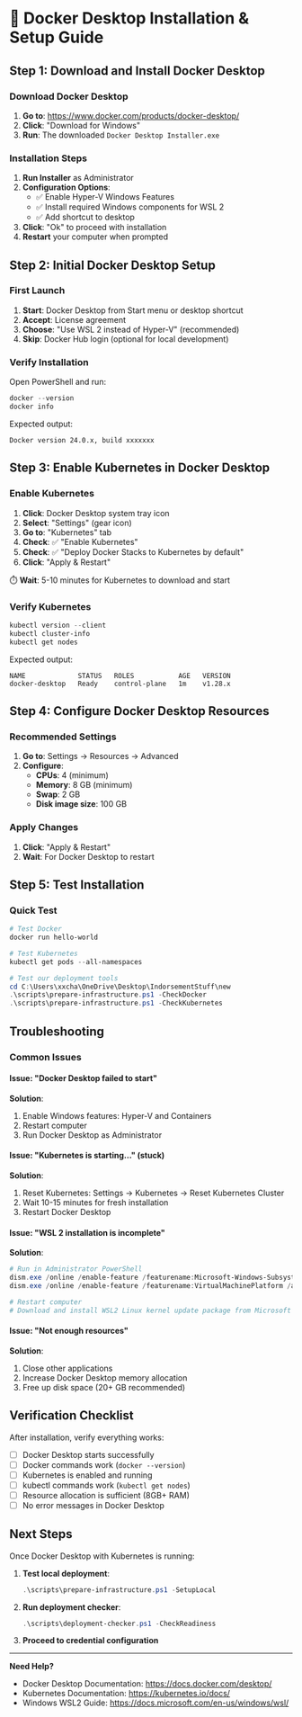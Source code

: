 # 🐳 Docker Desktop Installation & Setup Guide

## Step 1: Download and Install Docker Desktop

### Download Docker Desktop
1. **Go to**: https://www.docker.com/products/docker-desktop/
2. **Click**: "Download for Windows"
3. **Run**: The downloaded `Docker Desktop Installer.exe`

### Installation Steps
1. **Run Installer** as Administrator
2. **Configuration Options**:
   - ✅ Enable Hyper-V Windows Features
   - ✅ Install required Windows components for WSL 2
   - ✅ Add shortcut to desktop
3. **Click**: "Ok" to proceed with installation
4. **Restart** your computer when prompted

## Step 2: Initial Docker Desktop Setup

### First Launch
1. **Start**: Docker Desktop from Start menu or desktop shortcut
2. **Accept**: License agreement
3. **Choose**: "Use WSL 2 instead of Hyper-V" (recommended)
4. **Skip**: Docker Hub login (optional for local development)

### Verify Installation
Open PowerShell and run:
```powershell
docker --version
docker info
```

Expected output:
```
Docker version 24.0.x, build xxxxxxx
```

## Step 3: Enable Kubernetes in Docker Desktop

### Enable Kubernetes
1. **Click**: Docker Desktop system tray icon
2. **Select**: "Settings" (gear icon)
3. **Go to**: "Kubernetes" tab
4. **Check**: ✅ "Enable Kubernetes"
5. **Check**: ✅ "Deploy Docker Stacks to Kubernetes by default"
6. **Click**: "Apply & Restart"

⏱️ **Wait**: 5-10 minutes for Kubernetes to download and start

### Verify Kubernetes
```powershell
kubectl version --client
kubectl cluster-info
kubectl get nodes
```

Expected output:
```
NAME             STATUS   ROLES           AGE   VERSION
docker-desktop   Ready    control-plane   1m    v1.28.x
```

## Step 4: Configure Docker Desktop Resources

### Recommended Settings
1. **Go to**: Settings → Resources → Advanced
2. **Configure**:
   - **CPUs**: 4 (minimum)
   - **Memory**: 8 GB (minimum)
   - **Swap**: 2 GB
   - **Disk image size**: 100 GB

### Apply Changes
1. **Click**: "Apply & Restart"
2. **Wait**: For Docker Desktop to restart

## Step 5: Test Installation

### Quick Test
```powershell
# Test Docker
docker run hello-world

# Test Kubernetes
kubectl get pods --all-namespaces

# Test our deployment tools
cd C:\Users\xxcha\OneDrive\Desktop\IndorsementStuff\new
.\scripts\prepare-infrastructure.ps1 -CheckDocker
.\scripts\prepare-infrastructure.ps1 -CheckKubernetes
```

## Troubleshooting

### Common Issues

#### Issue: "Docker Desktop failed to start"
**Solution**: 
1. Enable Windows features: Hyper-V and Containers
2. Restart computer
3. Run Docker Desktop as Administrator

#### Issue: "Kubernetes is starting..." (stuck)
**Solution**:
1. Reset Kubernetes: Settings → Kubernetes → Reset Kubernetes Cluster
2. Wait 10-15 minutes for fresh installation
3. Restart Docker Desktop

#### Issue: "WSL 2 installation is incomplete"
**Solution**:
```powershell
# Run in Administrator PowerShell
dism.exe /online /enable-feature /featurename:Microsoft-Windows-Subsystem-Linux /all /norestart
dism.exe /online /enable-feature /featurename:VirtualMachinePlatform /all /norestart

# Restart computer
# Download and install WSL2 Linux kernel update package from Microsoft
```

#### Issue: "Not enough resources"
**Solution**:
1. Close other applications
2. Increase Docker Desktop memory allocation
3. Free up disk space (20+ GB recommended)

## Verification Checklist

After installation, verify everything works:

- [ ] Docker Desktop starts successfully
- [ ] Docker commands work (`docker --version`)
- [ ] Kubernetes is enabled and running
- [ ] kubectl commands work (`kubectl get nodes`)
- [ ] Resource allocation is sufficient (8GB+ RAM)
- [ ] No error messages in Docker Desktop

## Next Steps

Once Docker Desktop with Kubernetes is running:

1. **Test local deployment**:
   ```powershell
   .\scripts\prepare-infrastructure.ps1 -SetupLocal
   ```

2. **Run deployment checker**:
   ```powershell
   .\scripts\deployment-checker.ps1 -CheckReadiness
   ```

3. **Proceed to credential configuration**

---

**Need Help?** 
- Docker Desktop Documentation: https://docs.docker.com/desktop/
- Kubernetes Documentation: https://kubernetes.io/docs/
- Windows WSL2 Guide: https://docs.microsoft.com/en-us/windows/wsl/